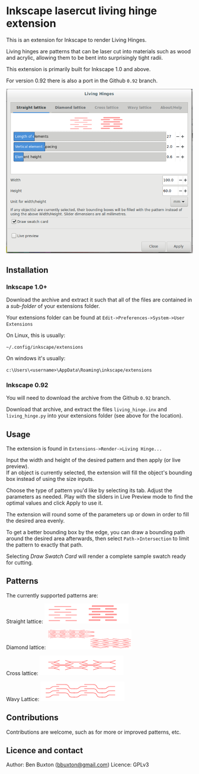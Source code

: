 # Inkscape lasercut living hinge extension

This is an extension for Inkscape to render Living Hinges.

Living hinges are patterns that can be laser cut into materials such
as wood and acrylic, allowing them to be bent into surprisingly tight
radii.

This extension is primarily built for Inkscape 1.0 and above.

For version 0.92 there is also a port in the Github `0.92` branch.

![Screenshot](images/living_hinge.png "Screenshot of extension")

## Installation

### Inkscape 1.0+

Download the archive and extract it such that all of the files are
contained in a *sub-folder* of your extensions folder.

Your extensions folder can be found at `Edit->Preferences->System->User Extensions`

On Linux, this is usually:

`~/.config/inkscape/extensions`

On windows it's usually:

`c:\Users\<username>\AppData\Roaming\inkscape/extensions`

### Inkscape 0.92

You will need to download the archive from the Github `0.92` branch.

Download that archive, and extract the files `living_hinge.inx` and
`living_hinge.py` into your extensions folder (see above for the location).

## Usage

The extension is found in `Extensions->Render->Living Hinge...`

Input the width and height of the desired pattern and then apply (or
live preview).  
If an object is currently selected, the extension will fill the object's
bounding box instead of using the size inputs.

Choose the type of pattern you'd like by selecting its tab. Adjust the
parameters as needed. Play with the sliders in Live Preview mode
to find the optimal values and click Apply to use it.

The extension will round some of the parameters up or down in order to
fill the desired area evenly.

To get a better bounding box by the edge, you can draw a bounding path
around the desired area afterwards, then select `Path->Intersection`
to limit the pattern to exactly that path.

Selecting *Draw Swatch Card* will render a complete sample swatch ready
for cutting.

## Patterns

The currently supported patterns are:

Straight lattice:
![Straight Lattice](images/straight-lattice.png "Straight Lattice")

Diamond lattice:
![Diamond Lattice](images/diamond-lattice.png "Diamond Lattice")

Cross lattice:
![Cross Lattice](images/cross-lattice.png "Cross Lattice")

Wavy Lattice:
![Wavy Lattice](images/wavy-lattice.png "Wavy Lattice")

## Contributions

Contributions are welcome, such as for more or improved patterns, etc.

## Licence and contact

Author: Ben Buxton (bbuxton@gmail.com)
Licence: GPLv3
